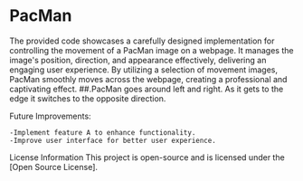 # PacMan

The provided code showcases a carefully designed implementation for controlling the movement of a PacMan image on a webpage. It manages the image's position, direction, and appearance effectively, delivering an engaging user experience. By utilizing a selection of movement images, PacMan smoothly moves across the webpage, creating a professional and captivating effect.
##.PacMan goes around left and right. As it gets to the edge it switches to the opposite direction.

Future Improvements:

    -Implement feature A to enhance functionality.
    -Improve user interface for better user experience.

License Information
This project is open-source and is licensed under the [Open Source License].
   
